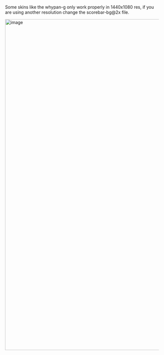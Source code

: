 Some skins like the whypan-g only work properly in 1440x1080 res, if you are using another resolution change the scorebar-bg@2x file.

<img width="1440" height="1080" alt="image" src="https://github.com/user-attachments/assets/4f11e50a-3173-438f-8f85-6e90e34e756f" />
